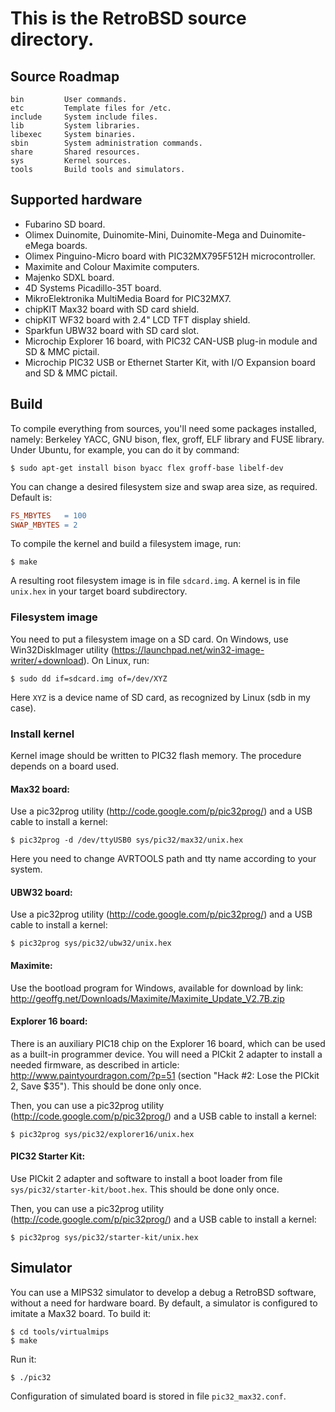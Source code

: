 # This is the RetroBSD source directory.

## Source Roadmap

    bin         User commands.
    etc         Template files for /etc.
    include     System include files.
    lib         System libraries.
    libexec     System binaries.
    sbin        System administration commands.
    share       Shared resources.
    sys         Kernel sources.
    tools       Build tools and simulators.


## Supported hardware

 * Fubarino SD board.
 * Olimex Duinomite, Duinomite-Mini, Duinomite-Mega and Duinomite-eMega boards.
 * Olimex Pinguino-Micro board with PIC32MX795F512H microcontroller.
 * Maximite and Colour Maximite computers.
 * Majenko SDXL board.
 * 4D Systems Picadillo-35T board.
 * MikroElektronika MultiMedia Board for PIC32MX7.
 * chipKIT Max32 board with SD card shield.
 * chipKIT WF32 board with 2.4" LCD TFT display shield.
 * Sparkfun UBW32 board with SD card slot.
 * Microchip Explorer 16 board, with PIC32 CAN-USB plug-in module and SD & MMC pictail.
 * Microchip PIC32 USB or Ethernet Starter Kit, with I/O Expansion board and SD & MMC pictail.


## Build

To compile everything from sources, you'll need some packages installed, namely:
Berkeley YACC, GNU bison, flex, groff, ELF library and FUSE library.
Under Ubuntu, for example, you can do it by command:

```shell
$ sudo apt-get install bison byacc flex groff-base libelf-dev
```

You can change a desired filesystem size and swap area size, as required.
Default is:
```Makefile
FS_MBYTES   = 100
SWAP_MBYTES = 2
```
To compile the kernel and build a filesystem image, run:

```shell
$ make
```

A resulting root filesystem image is in file `sdcard.img`.
A kernel is in file `unix.hex` in your target board subdirectory.


### Filesystem image

You need to put a filesystem image on a SD card.  On Windows, use
Win32DiskImager utility (https://launchpad.net/win32-image-writer/+download).
On Linux, run:

```shell
$ sudo dd if=sdcard.img of=/dev/XYZ
```

Here `XYZ` is a device name of SD card, as recognized by Linux (sdb in my case).


### Install kernel

Kernel image should be written to PIC32 flash memory.  The procedure depends
on a board used.

#### Max32 board:
Use a pic32prog utility (http://code.google.com/p/pic32prog/)
and a USB cable to install a kernel:

```shell
$ pic32prog -d /dev/ttyUSB0 sys/pic32/max32/unix.hex
```

Here you need to change AVRTOOLS path and tty name according to your system.

#### UBW32 board:
Use a pic32prog utility (http://code.google.com/p/pic32prog/)
and a USB cable to install a kernel:

```shell
$ pic32prog sys/pic32/ubw32/unix.hex
```

#### Maximite:
Use the bootload program for Windows, available for download by link:
http://geoffg.net/Downloads/Maximite/Maximite_Update_V2.7B.zip

#### Explorer 16 board:
There is an auxiliary PIC18 chip on the Explorer 16 board, which can be
used as a built-in programmer device.  You will need a PICkit 2 adapter
to install a needed firmware, as described in article:
http://www.paintyourdragon.com/?p=51
(section "Hack #2: Lose the PICkit 2, Save $35").
This should be done only once.

Then, you can use a pic32prog utility (http://code.google.com/p/pic32prog/)
and a USB cable to install a kernel:

``` shell
$ pic32prog sys/pic32/explorer16/unix.hex
```

#### PIC32 Starter Kit:
Use PICkit 2 adapter and software to install a boot loader from
file `sys/pic32/starter-kit/boot.hex`.  This should be done only once.

Then, you can use a pic32prog utility (http://code.google.com/p/pic32prog/)
and a USB cable to install a kernel:

```shell
$ pic32prog sys/pic32/starter-kit/unix.hex
```


## Simulator

You can use a MIPS32 simulator to develop a debug a RetroBSD software,
without a need for hardware board.  By default, a simulator is configured
to imitate a Max32 board.  To build it:

```shell
$ cd tools/virtualmips
$ make
```

Run it:

```shell
$ ./pic32
```

Configuration of simulated board is stored in file `pic32_max32.conf`.
